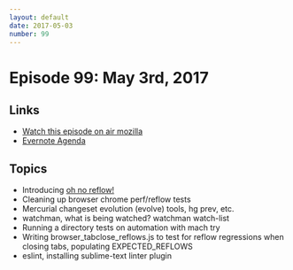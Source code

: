 ```yaml
---
layout: default
date: 2017-05-03
number: 99
---
```


# Episode 99: May 3rd, 2017

## Links
* [Watch this episode on air mozilla](https://air.mozilla.org/the-joy-of-coding-episode-99/)
* [Evernote Agenda](https://www.evernote.com/l/AbKdv7CQz-JCqq0vbHxEeqFf0YBTV4_Ei5I)

## Topics
* Introducing [oh no reflow!](https://mikeconley.github.io/ohnoreflow/)
* Cleaning up browser chrome perf/reflow tests
* Mercurial changeset evolution (evolve) tools, hg prev, etc.
* watchman, what is being watched? watchman watch-list
* Running a directory tests on automation with mach try
* Writing browser_tabclose_reflows.js to test for reflow regressions when closing tabs, populating EXPECTED_REFLOWS
* eslint, installing sublime-text linter plugin

